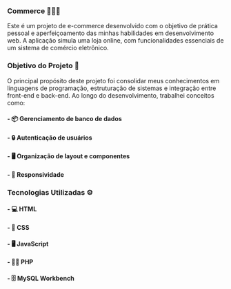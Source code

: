 ### Commerce 🍓🍇🍎

 Este é um projeto de e-commerce desenvolvido com o objetivo de prática pessoal e aperfeiçoamento das minhas habilidades em desenvolvimento web. A aplicação simula uma loja online, com funcionalidades essenciais de um sistema de comércio eletrônico.

### Objetivo do Projeto 🎯

O principal propósito deste projeto foi consolidar meus conhecimentos em linguagens de programação, estruturação de sistemas e integração entre front-end e back-end. Ao longo do desenvolvimento, trabalhei conceitos como:

#### - 📦 Gerenciamento de banco de dados
#### - 🔒 Autenticação de usuários
#### - 🖥️ Organização de layout e componentes
#### - 📱 Responsividade

### Tecnologias Utilizadas ⚙️

#### - 💻 HTML
#### - 🎨 CSS
#### - 🖥️ JavaScript
#### - 🧑‍💻 PHP
#### - 🗄️ MySQL Workbench
